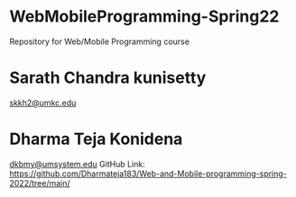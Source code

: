 # WebMobileProgramming-Spring22
Repository for Web/Mobile Programming course
# Sarath Chandra kunisetty
  skkh2@umkc.edu
# Dharma Teja Konidena
  dkbmy@umsystem.edu 
  GitHub Link: https://github.com/Dharmateja183/Web-and-Mobile-programming-spring-2022/tree/main/
